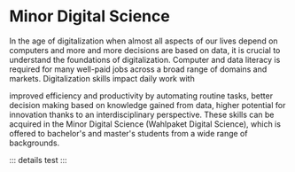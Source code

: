 # Minor Digital Science

In the age of digitalization when almost all aspects of our lives depend on computers and more and more decisions are based on data, it is crucial to understand the foundations of digitalization. Computer and data literacy is required for many well-paid jobs across a broad range of domains and markets. Digitalization skills impact daily work with

improved efficiency and productivity by automating routine tasks, 
better decision making based on knowledge gained from data, 
higher potential for innovation thanks to an interdisciplinary perspective.
These skills can be acquired in the Minor Digital Science (Wahlpaket Digital Science), which is offered to bachelor's and master's students from a wide range of backgrounds.

::: details
test
:::